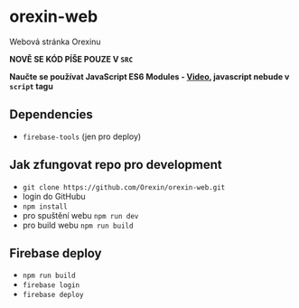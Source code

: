 # orexin-web

Webová stránka Orexinu

**NOVĚ SE KÓD PÍŠE POUZE V `SRC`**

**Naučte se používat JavaScript ES6 Modules - [Video](https://www.youtube.com/watch?v=cRHQNNcYf6s), javascript nebude v `script` tagu**

## Dependencies
- `firebase-tools` (jen pro deploy)

## Jak zfungovat repo pro development
- `git clone https://github.com/Orexin/orexin-web.git`
- login do GitHubu
- `npm install`
- pro spuštění webu `npm run dev`
- pro build webu `npm run build`

## Firebase deploy
- `npm run build`
- `firebase login`
- `firebase deploy`
